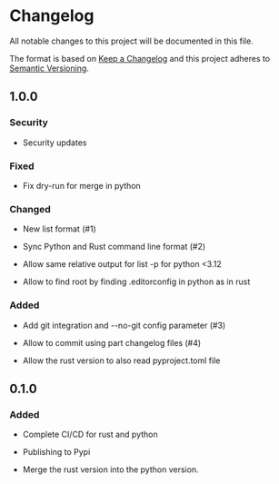 # Changelog
All notable changes to this project will be documented in this file.

The format is based on [Keep a Changelog](http://keepachangelog.com/en/1.1.0/)
and this project adheres to [Semantic Versioning](http://semver.org/spec/v2.0.0.html).

## 1.0.0
### Security
- Security updates

### Fixed
- Fix dry-run for merge in python

### Changed
- New list format (#1)

- Sync Python and Rust command line format (#2)

- Allow same relative output for list -p for python <3.12

- Allow to find root by finding .editorconfig in python as in rust

### Added
- Add git integration and --no-git config parameter (#3)

- Allow to commit using part changelog files (#4)

- Allow the rust version to also read pyproject.toml file


## 0.1.0
### Added
- Complete CI/CD for rust and python
- Publishing to Pypi

- Merge the rust version into the python version.
